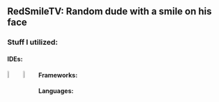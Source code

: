 ## RedSmileTV: Random dude with a smile on his face

### Stuff I utilized:

  #### IDEs:
  <img src="https://raw.githubusercontent.com/yurijserrano/Github-Profile-Readme-Logos/master/text%20editors/vscode.svg" width=6.5% align="left">
  <img src="https://raw.githubusercontent.com/yurijserrano/Github-Profile-Readme-Logos/master/ides/intellij.svg" width=6.5% align="left">
  
  #### Frameworks:


  #### Languages:



<!--
**RedSmileTV/RedSmileTV** is a ✨ _special_ ✨ repository because its `README.md` (this file) appears on your GitHub profile.
-->
